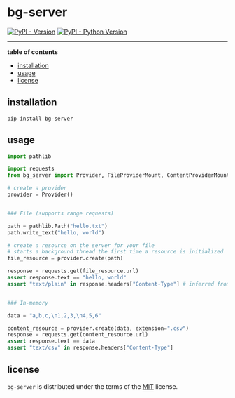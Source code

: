 # bg-server

[![PyPI - Version](https://img.shields.io/pypi/v/bg-server.svg)](https://pypi.org/project/bg-server)
[![PyPI - Python Version](https://img.shields.io/pypi/pyversions/bg-server.svg)](https://pypi.org/project/bg-server)

-----

**table of contents**

- [installation](#installation)
- [usage](#usage)
- [license](#license)

## installation

```console
pip install bg-server
```

## usage

```python
import pathlib

import requests
from bg_server import Provider, FileProviderMount, ContentProviderMount

# create a provider
provider = Provider()


### File (supports range requests)

path = pathlib.Path("hello.txt")
path.write_text("hello, world")

# create a resource on the server for your file
# starts a background thread the first time a resource is initialized
file_resource = provider.create(path)

response = requests.get(file_resource.url)
assert response.text == "hello, world"
assert "text/plain" in response.headers["Content-Type"] # inferred from file extension


### In-memory

data = "a,b,c,\n1,2,3,\n4,5,6"

content_resource = provider.create(data, extension=".csv")
response = requests.get(content_resource.url)
assert response.text == data
assert "text/csv" in response.headers["Content-Type"]
```

## license

`bg-server` is distributed under the terms of the [MIT](https://spdx.org/licenses/MIT.html) license.
